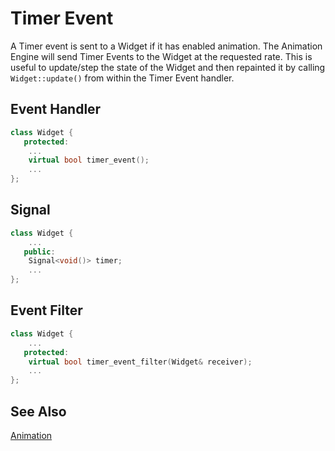 # Timer Event

A Timer event is sent to a Widget if it has enabled animation. The Animation
Engine will send Timer Events to the Widget at the requested rate.  This is
useful to update/step the state of the Widget and then repainted it by calling
`Widget::update()` from within the Timer Event handler.

## Event Handler

```cpp
class Widget {
   protected:
    ...
    virtual bool timer_event();
    ...
};
```

## Signal

```cpp
class Widget {
    ...
   public:
    Signal<void()> timer;
    ...
};
```

## Event Filter

```cpp
class Widget {
    ...
   protected:
    virtual bool timer_event_filter(Widget& receiver);
    ...
};
```

## See Also

[Animation](../animation.md)
